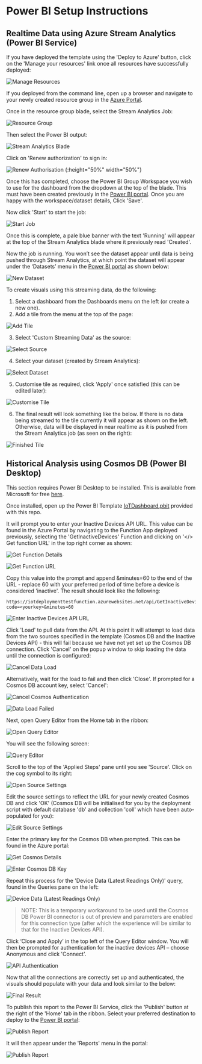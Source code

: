 Power BI Setup Instructions
======
## Realtime Data using Azure Stream Analytics (Power BI Service)
If you have deployed the template using the 'Deploy to Azure' button, click on the 'Manage your resources' link once all resources have successfully deployed:

![Manage Resources](Images/ManageResources.png)

If you deployed from the command line, open up a browser and navigate to your newly created resource group in the [Azure Portal](https://portal.azure.com).

Once in the resource group blade, select the Stream Analytics Job:

![Resource Group](Images/ResourceGroup.png)

Then select the Power BI output:

![Stream Analytics Blade](Images/StreamAnalytics1.png)

Click on 'Renew authorization' to sign in:

![Renew Authorisation](Images/RenewAuth.png) {:height="50%" width="50%"}

Once this has completed, choose the Power BI Group Workspace you wish to use for the dashboard from the dropdown at the top of the blade. This must have been created previously in the [Power BI portal](https://powerbi.microsoft.com/). Once you are happy with the workspace/dataset details, Click 'Save'.

Now click 'Start' to start the job:

![Start Job](Images/StreamAnalytics2.png)

Once this is complete, a pale blue banner with the text 'Running' will appear at the top of the Stream Analytics blade where it previously read 'Created'.

Now the job is running. You won’t see the dataset appear until data is being pushed through Stream Analytics, at which point the dataset will appear under the ‘Datasets’ menu in the [Power BI portal](https://powerbi.microsoft.com/) as shown below:

![New Dataset](Images/PowerBIStreamingDataset.png)

To create visuals using this streaming data, do the following:
1. Select a dashboard from the Dashboards menu on the left (or create a new one).
2. Add a tile from the menu at the top of the page:

![Add Tile](Images/AddTile.png)

3. Select 'Custom Streaming Data' as the source: 

![Select Source](Images/ConfigureTile1.png)

4. Select your dataset (created by Stream Analytics): 

![Select Dataset](Images/ConfigureTile2.png)

5. Customise tile as required, click 'Apply' once satisfied (this can be edited later):

![Customise Tile](Images/ConfigureTile3.png)

6. The final result will look something like the below. If there is no data being streamed to the tile currently it will appear as shown on the left. Otherwise, data will be displayed in near realtime as it is pushed from the Stream Analytics job (as seen on the right):

![Finished Tile](Images/TileDemo.png)

## Historical Analysis using Cosmos DB (Power BI Desktop)
This section requires Power BI Desktop to be installed. This is available from Microsoft for free [here](https://powerbi.microsoft.com/en-us/desktop/).

Once installed, open up the Power BI Template [IoTDashboard.pbit](IoTDashboard.pbit) provided with this repo.

It will prompt you to enter your Inactive Devices API URL. This value can be found in the Azure Portal by navigating to the Function App deployed previously, selecting the 'GetInactiveDevices' Function and clicking on '</> Get function URL' in the top right corner as shown:

![Get Function Details](Images/GetFunctionDetails.png)

![Get Function URL](Images/GetFunctionURL.png)

Copy this value into the prompt and append &minutes=60 to the end of the URL - replace 60 with your preferred period of time before a device is considered 'inactive'. The result should look like the following:

```
https://iotdeploymenttestfunction.azurewebsites.net/api/GetInactiveDevices?code=<yourkey>&minutes=60
```

![Enter Inactive Devices API URL](Images/APIURL.png)

Click 'Load' to pull data from the API. At this point it will attempt to load data from the two sources specified in the template (Cosmos DB and the Inactive Devices API) - this will fail because we have not yet set up the Cosmos DB connection. Click 'Cancel' on the popup window to skip loading the data until the connection is configured:

![Cancel Data Load](Images/CancelLoad.png)

Alternatively, wait for the load to fail and then click 'Close'. If prompted for a Cosmos DB account key, select 'Cancel': 

![Cancel Cosmos Authentication](Images/CancelCosmosAuth.png)

![Data Load Failed](Images/LoadFailed.png)

Next, open Query Editor from the Home tab in the ribbon:

![Open Query Editor](Images/OpenQueryEditor.png)

You will see the following screen:

![Query Editor](Images/QueryEditor1.png)

Scroll to the top of the 'Applied Steps' pane until you see 'Source'. Click on the cog symbol to its right:

![Open Source Settings](Images/OpenSource.png)

Edit the source settings to reflect the URL for your newly created Cosmos DB and click 'OK' (Cosmos DB will be initialised for you by the deployment script with default database 'db' and collection 'coll' which have been auto-populated for you):

![Edit Source Settings](Images/EditSource.png)

Enter the primary key for the Cosmos DB when prompted. This can be found in the Azure portal:

![Get Cosmos Details](Images/CosmosDetails.png)

![Enter Cosmos DB Key](Images/CosmosKey.png)

Repeat this process for the 'Device Data (Latest Readings Only)' query, found in the Queries pane on the left:

![Device Data (Latest Readings Only)](Images/RepeatProcess.png)
 
>NOTE: This is a temporary workaround to be used until the Cosmos DB Power BI connector is out of preview and parameters are enabled for this connection type (after which the experience will be similar to that for the Inactive Devices API). 

Click ‘Close and Apply’ in the top left of the Query Editor window. You will then be prompted for authentication for the inactive devices API – choose Anonymous and click 'Connect'.

![API Authentication](Images/APIAuth.png)

Now that all the connections are correctly set up and authenticated, the visuals should populate with your data and look similar to the below:

![Final Result](Images/FinalResult.png)

To publish this report to the Power BI Service, click the 'Publish' button at the right of the 'Home' tab in the ribbon. Select your preferred destination to deploy to the [Power BI portal](https://powerbi.microsoft.com):

![Publish Report](Images/Publish.png)

It will then appear under the 'Reports' menu in the portal:

![Publish Report](Images/ReportsPortal.png)